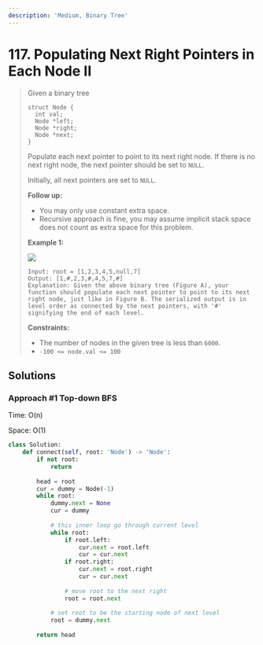 ```yaml
---
description: 'Medium, Binary Tree'
---
```


# 117. Populating Next Right Pointers in Each Node II

> Given a binary tree
>
> ```text
> struct Node {
>   int val;
>   Node *left;
>   Node *right;
>   Node *next;
> }
> ```
>
> Populate each next pointer to point to its next right node. If there is no next right node, the next pointer should be set to `NULL`.
>
> Initially, all next pointers are set to `NULL`.
>
> **Follow up:**
>
> * You may only use constant extra space.
> * Recursive approach is fine, you may assume implicit stack space does not count as extra space for this problem.
>
> **Example 1:**
>
> ![](https://assets.leetcode.com/uploads/2019/02/15/117_sample.png)
>
> ```text
> Input: root = [1,2,3,4,5,null,7]
> Output: [1,#,2,3,#,4,5,7,#]
> Explanation: Given the above binary tree (Figure A), your function should populate each next pointer to point to its next right node, just like in Figure B. The serialized output is in level order as connected by the next pointers, with '#' signifying the end of each level.
> ```
>
> **Constraints:**
>
> * The number of nodes in the given tree is less than `6000`.
> * `-100 <= node.val <= 100`

## Solutions

### Approach \#1 Top-down BFS

Time: O\(n\)

Space: O\(1\)

```python
class Solution:
    def connect(self, root: 'Node') -> 'Node':
        if not root:
            return
        
        head = root
        cur = dummy = Node(-1)
        while root:
            dummy.next = None
            cur = dummy
            
            # this inner loop go through current level
            while root:
                if root.left:
                    cur.next = root.left
                    cur = cur.next
                if root.right:
                    cur.next = root.right
                    cur = cur.next
                
                # move root to the next right
                root = root.next
            
            # set root to be the starting node of next level
            root = dummy.next
            
        return head
```

